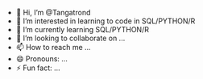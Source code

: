 - 👋 Hi, I’m @Tangatrond
- 👀 I’m interested in learning to code in SQL/PYTHON/R
- 🌱 I’m currently learning SQL/PYTHON/R
- 💞️ I’m looking to collaborate on ...
- 📫 How to reach me ...
- 😄 Pronouns: ...
- ⚡ Fun fact: ...

<!---
Tangatrond/Tangatrond is a ✨ special ✨ repository because its `README.md` (this file) appears on your GitHub profile.
You can click the Preview link to take a look at your changes.
--->
